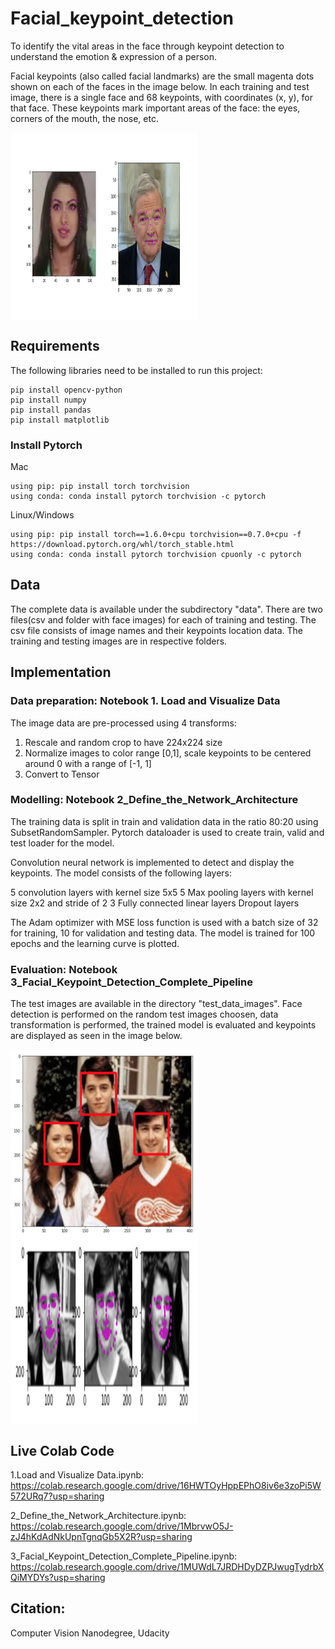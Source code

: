 # Facial_keypoint_detection

To identify the vital areas in the face through keypoint detection to understand the emotion & expression of a person. 

Facial keypoints (also called facial landmarks) are the small magenta dots shown on each of the faces in the image below. In each training and test image, 
there is a single face and 68 keypoints, with coordinates (x, y), for that face. These keypoints mark important areas of the face: the eyes, corners of the mouth, the nose, etc. 

<img src="https://github.com/gprashmi/Facial_keypoint_detection/blob/master/images/key_pts_example.png" width="300" height="300" align=center>


## Requirements

The following libraries need to be installed to run this project:

```
pip install opencv-python
pip install numpy
pip install pandas
pip install matplotlib
```

### Install Pytorch

Mac 
```
using pip: pip install torch torchvision
using conda: conda install pytorch torchvision -c pytorch
```
Linux/Windows
```
using pip: pip install torch==1.6.0+cpu torchvision==0.7.0+cpu -f https://download.pytorch.org/whl/torch_stable.html
using conda: conda install pytorch torchvision cpuonly -c pytorch
```
## Data

The complete data is available under the subdirectory "data". There are two files(csv and folder with face images) for each of training and testing. The csv file consists of image names and their keypoints location data. The training and testing images are in respective folders.

## Implementation

### Data preparation: Notebook 1. Load and Visualize Data

The image data are pre-processed using 4 transforms: 

  1. Rescale and random crop to have 224x224 size
  2. Normalize images to color range [0,1], scale keypoints to be centered around 0 with a range of [-1, 1]
  3. Convert to Tensor
  
### Modelling: Notebook 2_Define_the_Network_Architecture

The training data is split in train and validation data in the ratio 80:20 using SubsetRandomSampler. Pytorch dataloader is used to create train, valid and test loader for the model. 

Convolution neural network is implemented to detect and display the keypoints. The model consists of the following layers:

  5 convolution layers with kernel size 5x5
  5 Max pooling layers with kernel size 2x2 and stride of 2
  3 Fully connected linear layers
  Dropout layers
  
The Adam optimizer with MSE loss function is used with a batch size of 32 for training, 10 for validation and testing data. The model is trained for 100 epochs and the learning curve is plotted.

### Evaluation: Notebook 3_Facial_Keypoint_Detection_Complete_Pipeline

The test images are available in the directory "test_data_images". Face detection is performed on the random test images choosen, data transformation is performed, the trained model is evaluated and keypoints are displayed as seen in the image below.

<img src="https://github.com/gprashmi/Facial_keypoint_detection/blob/master/images/test_image1.png" width="300" height="300" align=center>

<img src="https://github.com/gprashmi/Facial_keypoint_detection/blob/master/images/test_result1.png" width="300" height="300" align=center>


## Live Colab Code 

1.Load and Visualize Data.ipynb: https://colab.research.google.com/drive/16HWTOyHppEPhO8iv6e3zoPi5W572URq7?usp=sharing

2_Define_the_Network_Architecture.ipynb: https://colab.research.google.com/drive/1MbrvwO5J-zJ4hKdAdNkUpnTgnqGb5X2R?usp=sharing

3_Facial_Keypoint_Detection_Complete_Pipeline.ipynb: https://colab.research.google.com/drive/1MUWdL7JRDHDyDZPJwugTydrbXQiMYDYs?usp=sharing


## Citation: 

Computer Vision Nanodegree, Udacity





